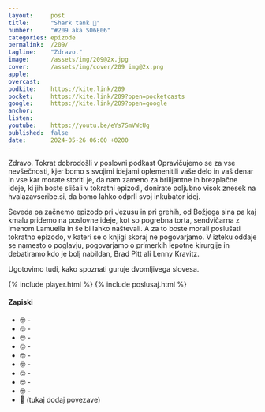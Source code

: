 ```yaml
---
layout: 	post
title:  	"Shark tank 🦈"
number: 	"#209 aka S06E06"
categories:	epizode
permalink:	/209/
tagline: 	"Zdravo."
image:		/assets/img/209@2x.jpg
cover:		/assets/img/cover/209 img@2x.png
apple:		
overcast:	
podkite:	https://kite.link/209
pocket:		https://kite.link/209?open=pocketcasts
google:		https://kite.link/209?open=google
anchor:		
listen:		
youtube:	https://youtu.be/eYs7SmVWcUg
published:	false
date: 		2024-05-26 06:00 +0200
---
```


Zdravo. Tokrat dobrodošli v poslovni podkast Opravičujemo se za vse nevšečnosti, kjer bomo s svojimi idejami oplemenitili vaše delo in vaš denar in vse kar morate storiti je, da nam zameno za brilijantne in brezplačne ideje, ki jih boste slišali v tokratni epizodi, donirate poljubno visok znesek na hvalazavseribe.si, da bomo lahko odprli svoj inkubator idej. 

Seveda pa začnemo epizodo pri Jezusu in pri grehih, od Božjega sina pa kaj kmalu pridemo na poslovne ideje, kot so pogrebna torta, sendvičarna z imenom Lamuella in še bi lahko naštevali. A za to boste morali poslušati tokratno epizodo, v kateri se o knjigi skoraj ne pogovarjamo. V izteku oddaje se namesto o poglavju, pogovarjamo o primerkih lepotne kirurgije in debatiramo kdo je bolj nabildan, Brad Pitt ali Lenny Kravitz. 

Ugotovimo tudi, kako spoznati guruje dvomljivega slovesa. 

{% include player.html %}
{% include poslusaj.html %}

<!--break-->

#### Zapiski

- 🤓 []() - 
- 🤓 []() - 
- 🤓 []() - 
- 🤓 []() - 
- 🤓 []() - 
- 🤓 []() - 
- 🤓 []() - 
- 🤓 []() - 
- 🤓 []() - 
- 🔗 (tukaj dodaj povezave)